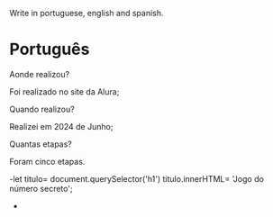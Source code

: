 Write in portuguese, english and spanish.

# Português 

Aonde realizou?

Foi realizado no site da Alura;

Quando realizou?

Realizei em 2024 de Junho;

Quantas etapas?

Foram cinco etapas.


-let titulo= document.querySelector('h1') 
titulo.innerHTML= 'Jogo do número secreto';

-
